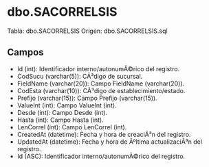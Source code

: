 ﻿# dbo.SACORRELSIS

Tabla: dbo.SACORRELSIS
Origen: dbo.SACORRELSIS.sql

## Campos

- Id (int): Identificador interno/autonumÃ©rico del registro.
- CodSucu (varchar(5)): CÃ³digo de sucursal.
- FieldName (varchar(20)): Campo FieldName (varchar(20)).
- CodEsta (varchar(10)): CÃ³digo de establecimiento/estado.
- Prefijo (varchar(15)): Campo Prefijo (varchar(15)).
- ValueInt (int): Campo ValueInt (int).
- Desde (int): Campo Desde (int).
- Hasta (int): Campo Hasta (int).
- LenCorrel (int): Campo LenCorrel (int).
- CreatedAt (datetime): Fecha y hora de creaciÃ³n del registro.
- UpdatedAt (datetime): Fecha y hora de Ãºltima actualizaciÃ³n del registro.
- Id (ASC): Identificador interno/autonumÃ©rico del registro.

